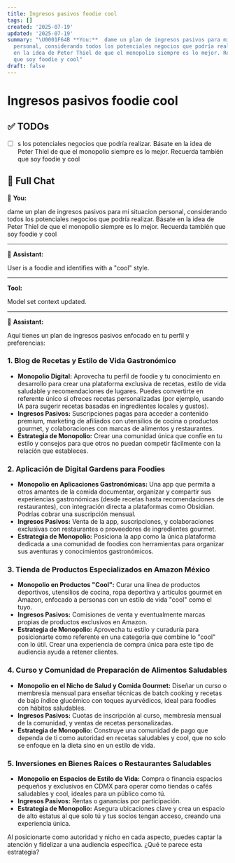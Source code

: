 ```yaml
---
title: Ingresos pasivos foodie cool
tags: []
created: '2025-07-19'
updated: '2025-07-19'
summary: "\U0001F64B **You:**  dame un plan de ingresos pasivos para mi situacion
  personal, considerando todos los potenciales negocios que podría realizar. Básate
  en la idea de Peter Thiel de que el monopolio siempre es lo mejor. Recuerda también
  que soy foodie y cool"
draft: false
---
```


# Ingresos pasivos foodie cool

## ✅ TODOs
- [ ] s los potenciales negocios que podría realizar. Básate en la idea de Peter Thiel de que el monopolio siempre es lo mejor. Recuerda también que soy foodie y cool

## 🧠 Full Chat

🙋 **You:**

dame un plan de ingresos pasivos para mi situacion personal, considerando todos los potenciales negocios que podría realizar. Básate en la idea de Peter Thiel de que el monopolio siempre es lo mejor. Recuerda también que soy foodie y cool

---

🤖 **Assistant:**

User is a foodie and identifies with a "cool" style.

---

**Tool:**

Model set context updated.

---

🤖 **Assistant:**

Aquí tienes un plan de ingresos pasivos enfocado en tu perfil y preferencias:

### 1. **Blog de Recetas y Estilo de Vida Gastronómico**
   - **Monopolio Digital:** Aprovecha tu perfil de foodie y tu conocimiento en desarrollo para crear una plataforma exclusiva de recetas, estilo de vida saludable y recomendaciones de lugares. Puedes convertirte en referente único si ofreces recetas personalizadas (por ejemplo, usando IA para sugerir recetas basadas en ingredientes locales y gustos).
   - **Ingresos Pasivos:** Suscripciones pagas para acceder a contenido premium, marketing de afiliados con utensilios de cocina o productos gourmet, y colaboraciones con marcas de alimentos y restaurantes.
   - **Estrategia de Monopolio:** Crear una comunidad única que confíe en tu estilo y consejos para que otros no puedan competir fácilmente con la relación que estableces.

### 2. **Aplicación de Digital Gardens para Foodies**
   - **Monopolio en Aplicaciones Gastronómicas:** Una app que permita a otros amantes de la comida documentar, organizar y compartir sus experiencias gastronómicas (desde recetas hasta recomendaciones de restaurantes), con integración directa a plataformas como Obsidian. Podrías cobrar una suscripción mensual.
   - **Ingresos Pasivos:** Venta de la app, suscripciones, y colaboraciones exclusivas con restaurantes o proveedores de ingredientes gourmet.
   - **Estrategia de Monopolio:** Posiciona la app como la única plataforma dedicada a una comunidad de foodies con herramientas para organizar sus aventuras y conocimientos gastronómicos.

### 3. **Tienda de Productos Especializados en Amazon México**
   - **Monopolio en Productos "Cool":** Curar una línea de productos deportivos, utensilios de cocina, ropa deportiva y artículos gourmet en Amazon, enfocado a personas con un estilo de vida "cool" como el tuyo.
   - **Ingresos Pasivos:** Comisiones de venta y eventualmente marcas propias de productos exclusivos en Amazon.
   - **Estrategia de Monopolio:** Aprovecha tu estilo y curaduría para posicionarte como referente en una categoría que combine lo "cool" con lo útil. Crear una experiencia de compra única para este tipo de audiencia ayuda a retener clientes.

### 4. **Curso y Comunidad de Preparación de Alimentos Saludables**
   - **Monopolio en el Nicho de Salud y Comida Gourmet:** Diseñar un curso o membresía mensual para enseñar técnicas de batch cooking y recetas de bajo índice glucémico con toques ayurvédicos, ideal para foodies con hábitos saludables.
   - **Ingresos Pasivos:** Cuotas de inscripción al curso, membresía mensual de la comunidad, y ventas de recetas personalizadas.
   - **Estrategia de Monopolio:** Construye una comunidad de pago que dependa de ti como autoridad en recetas saludables y cool, que no solo se enfoque en la dieta sino en un estilo de vida.

### 5. **Inversiones en Bienes Raíces o Restaurantes Saludables**
   - **Monopolio en Espacios de Estilo de Vida:** Compra o financia espacios pequeños y exclusivos en CDMX para operar como tiendas o cafés saludables y cool, ideales para un público como tú.
   - **Ingresos Pasivos:** Rentas o ganancias por participación.
   - **Estrategia de Monopolio:** Asegura ubicaciones clave y crea un espacio de alto estatus al que solo tú y tus socios tengan acceso, creando una experiencia única.

Al posicionarte como autoridad y nicho en cada aspecto, puedes captar la atención y fidelizar a una audiencia específica. ¿Qué te parece esta estrategia?